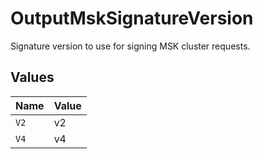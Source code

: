 # OutputMskSignatureVersion

Signature version to use for signing MSK cluster requests.


## Values

| Name  | Value |
| ----- | ----- |
| `V2`  | v2    |
| `V4`  | v4    |